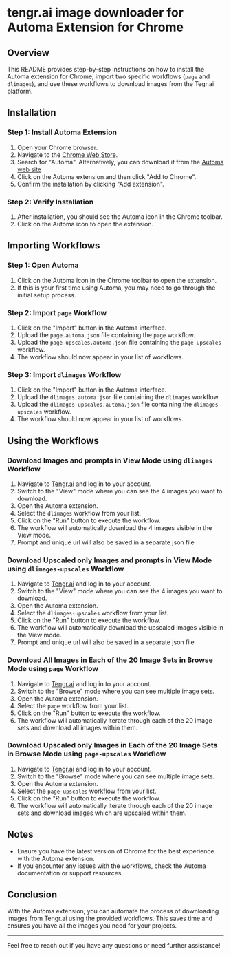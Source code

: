 # tengr.ai image downloader for Automa Extension for Chrome

## Overview
This README provides step-by-step instructions on how to install the Automa extension for Chrome, import two specific workflows (`page` and `dlimages`), and use these workflows to download images from the Tegr.ai platform.

## Installation

### Step 1: Install Automa Extension
1. Open your Chrome browser.
2. Navigate to the [Chrome Web Store](https://chrome.google.com/webstore).
3. Search for "Automa". Alternatively, you can download it from the [Automa web site](https://www.automa.site/)
4. Click on the Automa extension and then click "Add to Chrome".
5. Confirm the installation by clicking "Add extension".

### Step 2: Verify Installation
1. After installation, you should see the Automa icon in the Chrome toolbar.
2. Click on the Automa icon to open the extension.

## Importing Workflows

### Step 1: Open Automa
1. Click on the Automa icon in the Chrome toolbar to open the extension.
2. If this is your first time using Automa, you may need to go through the initial setup process.

### Step 2: Import `page` Workflow
1. Click on the "Import" button in the Automa interface.
2. Upload the `page.automa.json` file containing the `page` workflow.
3. Upload the `page-upscales.automa.json` file containing the `page-upscales` workflow.
4. The workflow should now appear in your list of workflows.

### Step 3: Import `dlimages` Workflow
1. Click on the "Import" button in the Automa interface.
2. Upload the `dlimages.automa.json` file containing the `dlimages` workflow.
3. Upload the `dlimages-upscales.automa.json` file containing the `dlimages-upscales` workflow.
4. The workflow should now appear in your list of workflows.

## Using the Workflows

### Download Images and prompts in View Mode using `dlimages` Workflow
1. Navigate to [Tengr.ai](https://tengr.ai) and log in to your account.
2. Switch to the "View" mode where you can see the 4 images you want to download.
3. Open the Automa extension.
4. Select the `dlimages` workflow from your list.
5. Click on the "Run" button to execute the workflow.
6. The workflow will automatically download the 4 images visible in the View mode.
7. Prompt and unique url will also be saved in a separate json file

### Download Upscaled only Images and prompts in View Mode using `dlimages-upscales` Workflow
1. Navigate to [Tengr.ai](https://tengr.ai) and log in to your account.
2. Switch to the "View" mode where you can see the 4 images you want to download.
3. Open the Automa extension.
4. Select the `dlimages-upscales` workflow from your list.
5. Click on the "Run" button to execute the workflow.
6. The workflow will automatically download the upscaled images visible in the View mode.
7. Prompt and unique url will also be saved in a separate json file

### Download All Images in Each of the 20 Image Sets in Browse Mode using `page` Workflow
1. Navigate to [Tengr.ai](https://tengr.ai) and log in to your account.
2. Switch to the "Browse" mode where you can see multiple image sets.
3. Open the Automa extension.
4. Select the `page` workflow from your list.
5. Click on the "Run" button to execute the workflow.
6. The workflow will automatically iterate through each of the 20 image sets and download all images within them.


### Download Upscaled only Images in Each of the 20 Image Sets in Browse Mode using `page-upscales` Workflow
1. Navigate to [Tengr.ai](https://tengr.ai) and log in to your account.
2. Switch to the "Browse" mode where you can see multiple image sets.
3. Open the Automa extension.
4. Select the `page-upscales` workflow from your list.
5. Click on the "Run" button to execute the workflow.
6. The workflow will automatically iterate through each of the 20 image sets and download images which are upscaled within them.

## Notes
- Ensure you have the latest version of Chrome for the best experience with the Automa extension.
- If you encounter any issues with the workflows, check the Automa documentation or support resources.

## Conclusion
With the Automa extension, you can automate the process of downloading images from Tengr.ai using the provided workflows. This saves time and ensures you have all the images you need for your projects.

---

Feel free to reach out if you have any questions or need further assistance!
